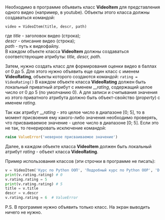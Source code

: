 Необходимо в программе объявить класс **VideoItem** для представления одного видео (например, в youtube). Объекты этого класса должны создаваться командой:

`video = VideoItem(title, descr, path)`

где _title_ - заголовок видео (строка);  
_descr_ - описание видео (строка);  
_path_ - путь к видеофайлу.  
В каждом объекте класса **VideoItem** должны создаваться соответствующие атрибуты: _title, descr, path_.

Затем, нужно создать класс для формирования оценки видео в баллах от 0 до 5. Для этого нужно объявить еще один класс с именем **VideoRating**, объекты которого создаются командой:
`rating = VideoRating()`
В каждом объекте класса **VideoRating** должен быть локальный приватный атрибут с именем ___rating_, содержащий целое число от 0 до 5 (по умолчанию 0). А для записи и считывания значения из этого приватного атрибута должно быть объект-свойство (_property_) с именем _rating_.

Так как атрибут ___rating_ - это целое число в диапазоне [0; 5], то в момент присвоения ему какого-либо значения необходимо проверять, что присваиваемое значение - целое число в диапазоне [0; 5]. Если это не так, то генерировать исключение командой:
```python
raise ValueError('неверное присваиваемое значение')
```
Далее, в каждом объекте класса **VideoItem** должен быть локальный атрибут _rating_ - объект класса **VideoRating**.

Пример использования классов (эти строчки в программе не писать):
```python
v = VideoItem('Курс по Python ООП', 'Подробный курс по Python ООР', 'D:/videos/python_oop.mp4')
print(v.rating.rating) # 0
v.rating.rating = 5
print(v.rating.rating) # 5
title = v.title
descr = v.descr
v.rating.rating = 6  # ValueError
```
P.S. В программе нужно объявить только класс. На экран выводить ничего не нужно.